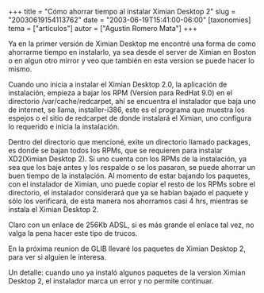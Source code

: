 +++
title = "Cómo ahorrar tiempo al instalar Ximian Desktop 2"
slug = "20030619154113762"
date = "2003-06-19T15:41:00-06:00"
[taxonomies]
tema = ["articulos"]
autor = ["Agustin Romero Mata"]
+++

Ya en la primer versión de Ximian Desktop me encontré una forma de como
ahorrarme tiempo en instalarlo, ya sea desde el server de Ximian en
Boston o en algun otro mirror y veo que también en esta version se puede
hacer lo mismo.

<!-- more -->
Cuando uno inicia a instalar el Ximian Desktop 2.0, la aplicación de
instalación, empieza a bajar los RPM (Version para RedHat 9.0) en el
directorio /var/cache/redcarpet, ahí se encuentra el instalador que baja
uno de internet, se llama, installer-i386, este es el programa que
muestra los espejos o el sitio de redcarpet de donde instalará el
Ximian, uno configura lo requerido e inicia la instalación.

Dentro del directorio que mencioné, exite un directorio llamado
packages, es donde se bajan todos los RPMs, que se requieren para
instalar XD2(Ximian Desktop 2). Si uno cuenta con los RPMs de la
instalación, ya sea que los baje antes y los respalde o se los pasaron,
se puede ahorrar un buen tiempo de la instalación. Al momento de estar
bajando los paquetes, con el instalador de Ximian, uno puede copiar el
resto de los RPMs sobre el directorio, el instalador considerará que ya
se habían bajado el paquete y sólo los verificará, de esta manera nos
ahorramos casi 4 hrs, mientras se instala el Ximian Desktop 2.

Claro con un enlace de 256Kb ADSL, si es más grande el enlace tal vez,
no valga la pena hacer este tipo de trucos.

En la próxima reunion de GLIB llevaré los paquetes de Ximian Desktop 2,
para ver si alguien le interesa.

Un detalle: cuando uno ya instaló algunos paquetes de la version Ximian
Desktop 2, el instalador marca un error y no permite continuar.

